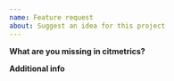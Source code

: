 ```yaml
---
name: Feature request
about: Suggest an idea for this project
---
```


**What are you missing in citmetrics?**

**Additional info**
